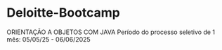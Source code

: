 # Deloitte-Bootcamp
ORIENTAÇÃO A OBJETOS COM JAVA
Período do processo seletivo de 1 mês: 05/05/25 - 06/06/2025

